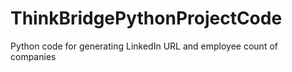 # ThinkBridgePythonProjectCode
Python code for generating LinkedIn URL and employee count of companies
